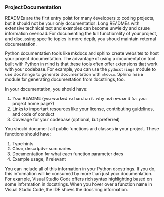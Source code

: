 ### Project Documentation

READMEs are the first entry point for many developers to coding projects, but it should not be your only 
documentation. Long READMEs with extensive technical text and examples can become unwieldy and cause information 
overload. For documenting the full functionality of your project, and discussing specific topics in more depth, 
you should maintain external documentation.

Python documentation tools like mkdocs and sphinx create websites to host your project documentation. The 
advantage of using a documentation tool built with Python in mind is that these tools often offer extensions that 
work with your codebase. For example, you can use the `pydocstrings` module to use docstrings to generate 
documentation with `mkdocs`. Sphinx has a module for generating documentation from docstrings, too.

In your documentation, you should have:

1. Your README (you worked so hard on it, why not re-use it for your project home page?)
2. Links to important resources like your license, contributing guidelines, and code of conduct
3. Coverage for your codebase (optional, but preferred)

You should document all public functions and classes in your project. These functions should have:

1. Type hints
2. Clear, descriptive summaries
3. Documentation for what each function parameter does
4. Example usage, if relevant

You can include all of this information in your Python docstrings. If you do, this information will be consumed by 
more than just your documentation. For example, Visual Studio Code offers rich syntax highlighting based on some 
information in docstrings. When you hover over a function name in Visual Studio Code, the IDE shows the docstring 
information.